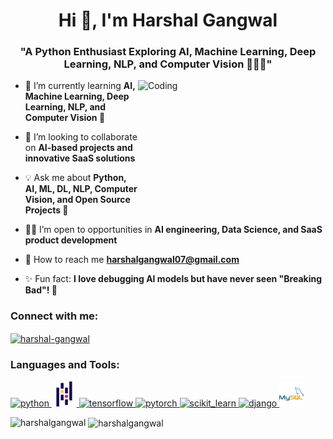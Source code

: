 <h1 align="center">Hi 👋, I'm Harshal Gangwal</h1>
<h3 align="center">"A Python Enthusiast Exploring AI, Machine Learning, Deep Learning, NLP, and Computer Vision 🌟🤖🚀"</h3>
<p> <img src="https://github.com/harshalgangwal/harshalgangwal/blob/main/"C:\Users\HP\OneDrive\Desktop\AI.webp"" align="right" alt="Coding" width="300" height="210"/> </p>

- 🌟 I’m currently learning **AI, Machine Learning, Deep Learning, NLP, and Computer Vision 🤖**

- 🤝 I’m looking to collaborate on **AI-based projects and innovative SaaS solutions**

- 💡 Ask me about **Python, AI, ML, DL, NLP, Computer Vision, and Open Source Projects 🌟**

- 👨‍💻 I’m open to opportunities in **AI engineering, Data Science, and SaaS product development**

- 📧 How to reach me **harshalgangwal07@gmail.com**

- ✨ Fun fact: **I love debugging AI models but have never seen "Breaking Bad"! 🚀**

<h3 align="left">Connect with me:</h3>
<p align="left">
<a href="https://linkedin.com/in/harshal-gangwal-03b446234/" target="blank"><img align="center" src="https://raw.githubusercontent.com/rahuldkjain/github-profile-readme-generator/master/src/images/icons/Social/linked-in-alt.svg" alt="harshal-gangwal" height="30" width="40" /></a>
</p>

<h3 align="left">Languages and Tools:</h3>
<p align="left">  
<a href="https://www.python.org" target="_blank" rel="noreferrer"> <img src="https://user-images.githubusercontent.com/74038190/212257472-08e52665-c503-4bd9-aa20-f5a4dae769b5.gif" alt="python" width="40" height="40"/> </a>
<a href="https://pandas.pydata.org/" target="_blank" rel="noreferrer"> <img src="https://raw.githubusercontent.com/devicons/devicon/2ae2a900d2f041da66e950e4d48052658d850630/icons/pandas/pandas-original.svg" alt="pandas" width="40" height="40"/> </a>
<a href="https://www.tensorflow.org" target="_blank" rel="noreferrer"> <img src="https://www.vectorlogo.zone/logos/tensorflow/tensorflow-icon.svg" alt="tensorflow" width="40" height="40"/> </a>
<a href="https://pytorch.org/" target="_blank" rel="noreferrer"> <img src="https://www.vectorlogo.zone/logos/pytorch/pytorch-icon.svg" alt="pytorch" width="40" height="40"/> </a>
<a href="https://scikit-learn.org/" target="_blank" rel="noreferrer"> <img src="https://upload.wikimedia.org/wikipedia/commons/0/05/Scikit_learn_logo_small.svg" alt="scikit_learn" width="40" height="40"/> </a>
<a href="https://www.djangoproject.com/" target="_blank" rel="noreferrer"> <img src="https://cdn.worldvectorlogo.com/logos/django.svg" alt="django" width="40" height="40"/> </a>
<a href="https://www.mysql.com/" target="_blank" rel="noreferrer"> <img src="https://raw.githubusercontent.com/devicons/devicon/master/icons/mysql/mysql-original-wordmark.svg" alt="mysql" width="40" height="40"/> </a>
</p>

<p><img align="left" src="https://github-readme-stats.vercel.app/api/top-langs?username=harshalgangwal&show_icons=true&locale=en&layout=compact" alt="harshalgangwal" /></p>

<p>&nbsp;<img align="center" src="https://github-readme-stats.vercel.app/api?username=harshalgangwal&show_icons=true&locale=en" alt="harshalgangwal" /></p>
